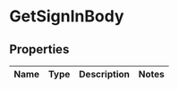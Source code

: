 
# GetSignInBody

## Properties
Name | Type | Description | Notes
------------ | ------------- | ------------- | -------------



